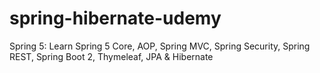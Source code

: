 # spring-hibernate-udemy
Spring 5: Learn Spring 5 Core, AOP, Spring MVC, Spring Security, Spring REST, Spring Boot 2, Thymeleaf, JPA &amp; Hibernate
